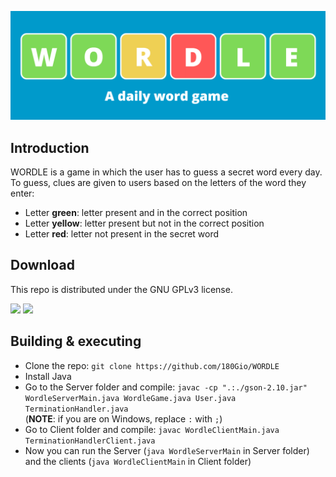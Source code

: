 ![](/images/logo.png)
## Introduction
WORDLE is a game in which the user has to guess a secret word every day.<br>
To guess, clues are given to users based on the letters of the word they enter:

- Letter **green**: letter present and in the correct position
- Letter **yellow**: letter present but not in the correct position
- Letter **red**: letter not present in the secret word

## Download
This repo is distributed under the GNU GPLv3 license.<br>

![](https://img.shields.io/badge/Server%20build-passing-success) 
![](https://img.shields.io/badge/Client%20build-passing-success)

## Building & executing
- Clone the repo: `git clone https://github.com/180Gio/WORDLE` 
- Install Java
- Go to the Server folder and compile: `javac -cp ".:./gson-2.10.jar" WordleServerMain.java WordleGame.java User.java TerminationHandler.java` <br>
(**NOTE**: if you are on Windows, replace `:` with `;`)
- Go to Client folder and compile: `javac WordleClientMain.java TerminationHandlerClient.java`
- Now you can run the Server (`java WordleServerMain` in Server folder) and the clients (`java WordleClientMain` in Client folder)
